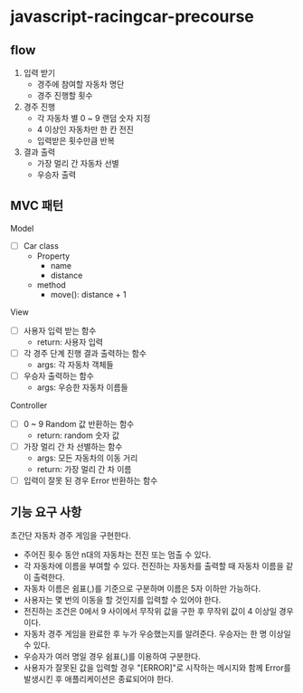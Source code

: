 # javascript-racingcar-precourse

## flow
1. 입력 받기
    - 경주에 참여할 자동차 명단
    - 경주 진행할 횟수
2. 경주 진행
    - 각 자동차 별 0 ~ 9 랜덤 숫자 지정
    - 4 이상인 자동차만 한 칸 전진
    - 입력받은 횟수만큼 반복
3. 결과 출력
    - 가장 멀리 간 자동차 선별
    - 우승자 출력

## MVC 패턴
Model
-[ ] Car class
    - Property
        * name
        * distance
    - method
        * move(): distance + 1
            
View
-[ ] 사용자 입력 받는 함수
    - return: 사용자 입력
-[ ] 각 경주 단계 진행 결과 출력하는 함수
    - args: 각 자동차 객체들
-[ ] 우승자 출력하는 함수
    - args: 우승한 자동차 이름들

Controller
-[ ] 0 ~ 9 Random 값 반환하는 함수
    - return: random 숫자 값
-[ ] 가장 멀리 간 차 선별하는 함수
    - args: 모든 자동차의 이동 거리
    - return: 가장 멀리 간 차 이름
-[ ] 입력이 잘못 된 경우 Error 반환하는 함수

## 기능 요구 사항
초간단 자동차 경주 게임을 구현한다.

- 주어진 횟수 동안 n대의 자동차는 전진 또는 멈출 수 있다.
- 각 자동차에 이름을 부여할 수 있다. 전진하는 자동차를 출력할 때 자동차 이름을 같이 출력한다.
- 자동차 이름은 쉼표(,)를 기준으로 구분하며 이름은 5자 이하만 가능하다.
- 사용자는 몇 번의 이동을 할 것인지를 입력할 수 있어야 한다.
- 전진하는 조건은 0에서 9 사이에서 무작위 값을 구한 후 무작위 값이 4 이상일 경우이다.
- 자동차 경주 게임을 완료한 후 누가 우승했는지를 알려준다. 우승자는 한 명 이상일 수 있다.
- 우승자가 여러 명일 경우 쉼표(,)를 이용하여 구분한다.
- 사용자가 잘못된 값을 입력할 경우 "[ERROR]"로 시작하는 메시지와 함께 Error를 발생시킨 후 애플리케이션은 종료되어야 한다.